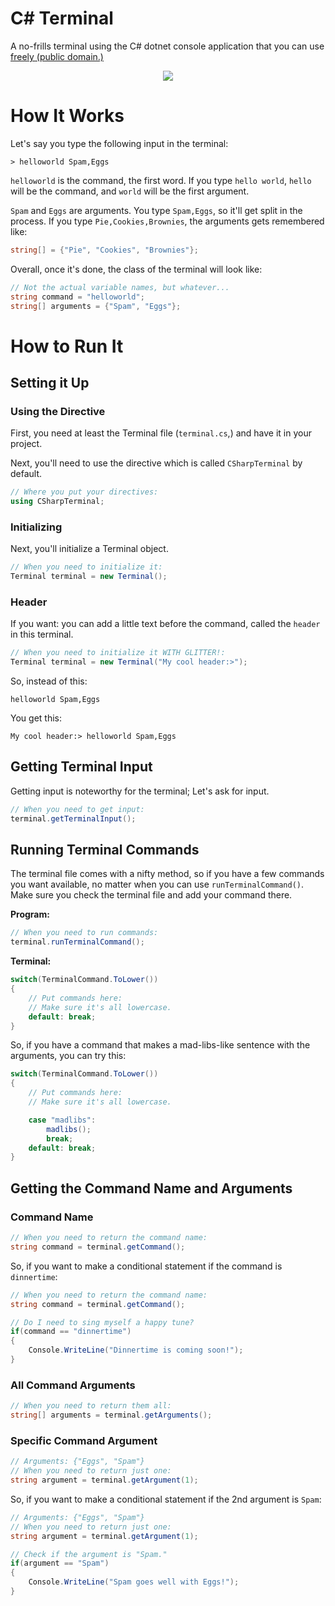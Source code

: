 # C# Terminal
A no-frills terminal using the C# dotnet console application that you can use [freely (public domain.)](LICENSE.txt)

<p align="center">
  <img src="docs/preview.gif"/>
</p>

# How It Works
Let's say you type the following input in the terminal:
```
> helloworld Spam,Eggs
```

`helloworld` is the command, the first word. If you type `hello world`, `hello` will be the command, and `world` will be the first argument.

`Spam` and `Eggs` are arguments. You type `Spam,Eggs`, so it'll get split in the process. If you type `Pie,Cookies,Brownies`, the arguments gets remembered like:
```cs
string[] = {"Pie", "Cookies", "Brownies"};
```

Overall, once it's done, the class of the terminal will look like:
```cs
// Not the actual variable names, but whatever...
string command = "helloworld";
string[] arguments = {"Spam", "Eggs"};
```

# How to Run It
## Setting it Up
### Using the Directive
First, you need at least the Terminal file (`terminal.cs`,) and have it in your project. 

Next, you'll need to use the directive which is called `CSharpTerminal` by default.

```cs
// Where you put your directives:
using CSharpTerminal;
```
### Initializing
Next, you'll initialize a Terminal object.

```cs
// When you need to initialize it:
Terminal terminal = new Terminal();
```
### Header
If you want: you can add a little text before the command, called the `header` in this terminal.

```cs
// When you need to initialize it WITH GLITTER!:
Terminal terminal = new Terminal("My cool header:>");
```

So, instead of this:
```
helloworld Spam,Eggs
```

You get this:
```
My cool header:> helloworld Spam,Eggs
```

## Getting Terminal Input
Getting input is noteworthy for the terminal; Let's ask for input.
```cs
// When you need to get input:
terminal.getTerminalInput();
```
## Running Terminal Commands
The terminal file comes with a nifty method, so if you have a few commands you want available, no matter when you can use `runTerminalCommand()`. Make sure you check the terminal file and add your command there.

**Program:**
```cs
// When you need to run commands:
terminal.runTerminalCommand();
```

**Terminal:**
```cs
switch(TerminalCommand.ToLower())
{
    // Put commands here:
    // Make sure it's all lowercase.
    default: break;
}
```

So, if you have a command that makes a mad-libs-like sentence with the arguments, you can try this:
```cs
switch(TerminalCommand.ToLower())
{
    // Put commands here:
    // Make sure it's all lowercase.

    case "madlibs":
        madlibs();
        break;
    default: break;
}
```

## Getting the Command Name and Arguments
### Command Name
```cs
// When you need to return the command name:
string command = terminal.getCommand();
```

So, if you want to make a conditional statement if the command is `dinnertime`:

```cs
// When you need to return the command name:
string command = terminal.getCommand();

// Do I need to sing myself a happy tune?
if(command == "dinnertime")
{
    Console.WriteLine("Dinnertime is coming soon!");
}
```
### All Command Arguments
```cs
// When you need to return them all:
string[] arguments = terminal.getArguments();
```

### Specific Command Argument
```cs
// Arguments: {"Eggs", "Spam"}
// When you need to return just one:
string argument = terminal.getArgument(1);
```
So, if you want to make a conditional statement if the 2nd argument is `Spam`:
```cs
// Arguments: {"Eggs", "Spam"}
// When you need to return just one:
string argument = terminal.getArgument(1);

// Check if the argument is "Spam."
if(argument == "Spam")
{
    Console.WriteLine("Spam goes well with Eggs!");
}
```